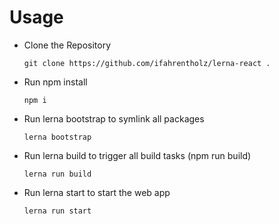 # Usage

- Clone the Repository
  ```
  git clone https://github.com/ifahrentholz/lerna-react .
  ```
- Run npm install
  ```
  npm i
  ```
- Run lerna bootstrap to symlink all packages
  ```
  lerna bootstrap
  ```
- Run lerna build to trigger all build tasks (npm run build)
  ```
  lerna run build
  ```
- Run lerna start to start the web app
  ```
  lerna run start
  ```
